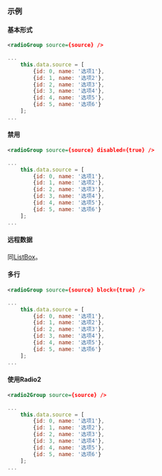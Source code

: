 ### 示例
#### 基本形式

<div class="m-example" id="j-example1"></div>

```xml
<radioGroup source={source} />
```

```javascript
...
    this.data.source = [
        {id: 0, name: '选项1'},
        {id: 1, name: '选项2'},
        {id: 2, name: '选项3'},
        {id: 3, name: '选项4'},
        {id: 4, name: '选项5'},
        {id: 5, name: '选项6'}
    ];
...
```

#### 禁用

<div class="m-example" id="j-example2"></div>

```xml
<radioGroup source={source} disabled={true} />
```

```javascript
...
    this.data.source = [
        {id: 0, name: '选项1'},
        {id: 1, name: '选项2'},
        {id: 2, name: '选项3'},
        {id: 3, name: '选项4'},
        {id: 4, name: '选项5'},
        {id: 5, name: '选项6'}
    ];
...
```

#### 远程数据

同[ListBox](listbox.html)。

#### 多行

<div class="m-example" id="j-example3"></div>

```xml
<radioGroup source={source} block={true} />
```

```javascript
...
    this.data.source = [
        {id: 0, name: '选项1'},
        {id: 1, name: '选项2'},
        {id: 2, name: '选项3'},
        {id: 3, name: '选项4'},
        {id: 4, name: '选项5'},
        {id: 5, name: '选项6'}
    ];
...
```

#### 使用Radio2

<div class="m-example" id="j-example4"></div>

```xml
<radio2Group source={source} />
```

```javascript
...
    this.data.source = [
        {id: 0, name: '选项1'},
        {id: 1, name: '选项2'},
        {id: 2, name: '选项3'},
        {id: 3, name: '选项4'},
        {id: 4, name: '选项5'},
        {id: 5, name: '选项6'}
    ];
...
```
